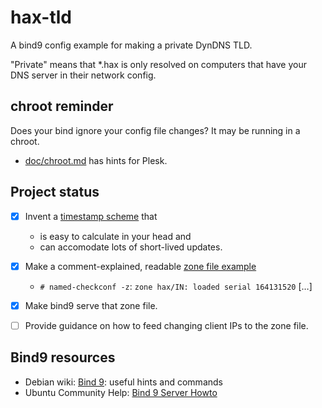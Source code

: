 ﻿
hax-tld
=======
A bind9 config example for making a private DynDNS TLD.

"Private" means that *.hax is only resolved on computers that have your
DNS server in their network config.


chroot reminder
---------------
Does your bind ignore your config file changes? It may be running in a chroot.
  * [doc/chroot.md](doc/chroot.md) has hints for Plesk.



Project status
--------------
  * [x] Invent a [timestamp scheme](doc/ttl-serials.md) that
    * is easy to calculate in your head and
    * can accomodate lots of short-lived updates.
  * [x] Make a comment-explained, readable
        [zone file example](etc_bind/hax.zone.txt)
    * `# named-checkconf -z`: `zone hax/IN: loaded serial 164131520` […]
  * [x] Make bind9 serve that zone file.
  * [ ] Provide guidance on how to feed changing client IPs to the zone file.



Bind9 resources
---------------
  * Debian wiki: [Bind 9](https://wiki.debian.org/Bind9):
    useful hints and commands
  * Ubuntu Community Help:
    [Bind 9 Server Howto](https://help.ubuntu.com/community/BIND9ServerHowto)


